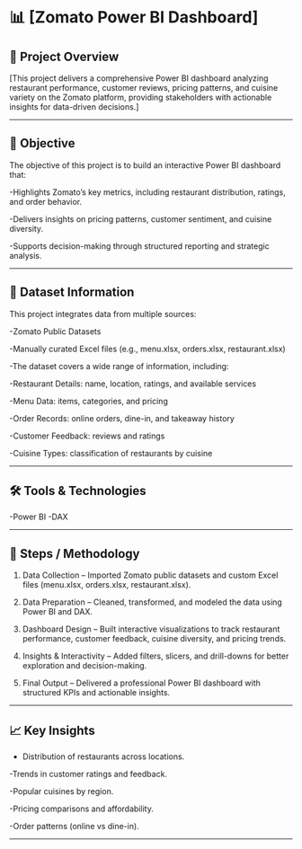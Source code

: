 # 📊 [Zomato Power BI Dashboard]

## 📌 Project Overview
[This project delivers a comprehensive Power BI dashboard analyzing restaurant performance, customer reviews, pricing patterns, and cuisine variety on the Zomato platform, providing stakeholders with actionable insights for data-driven decisions.]

---

## 🎯 Objective
The objective of this project is to build an interactive Power BI dashboard that:

-Highlights Zomato’s key metrics, including restaurant distribution, ratings, and order behavior.

-Delivers insights on pricing patterns, customer sentiment, and cuisine diversity.

-Supports decision-making through structured reporting and strategic analysis.

---

## 📂 Dataset Information
This project integrates data from multiple sources:

-Zomato Public Datasets

-Manually curated Excel files (e.g., menu.xlsx, orders.xlsx, restaurant.xlsx)

-The dataset covers a wide range of information, including:

-Restaurant Details: name, location, ratings, and available services

-Menu Data: items, categories, and pricing

-Order Records: online orders, dine-in, and takeaway history

-Customer Feedback: reviews and ratings

-Cuisine Types: classification of restaurants by cuisine

---

## 🛠️ Tools & Technologies
-Power BI
-DAX

---

## 🔑 Steps / Methodology
1. Data Collection – Imported Zomato public datasets and custom Excel files (menu.xlsx, orders.xlsx, restaurant.xlsx).

2. Data Preparation – Cleaned, transformed, and modeled the data using Power BI and DAX.

3. Dashboard Design – Built interactive visualizations to track restaurant performance, customer feedback, cuisine diversity, and pricing trends.

4. Insights & Interactivity – Added filters, slicers, and drill-downs for better exploration and decision-making.

5. Final Output – Delivered a professional Power BI dashboard with structured KPIs and actionable insights.

---

## 📈 Key Insights
- Distribution of restaurants across locations.

-Trends in customer ratings and feedback.

-Popular cuisines by region.

-Pricing comparisons and affordability.

-Order patterns (online vs dine-in).

---



